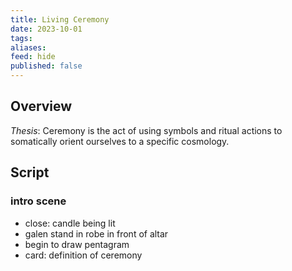 ```yaml
---
title: Living Ceremony
date: 2023-10-01
tags: 
aliases: 
feed: hide
published: false
---
```

## Overview

*Thesis*: Ceremony is the act of using symbols and ritual actions to somatically orient ourselves to a specific cosmology.

## Script
### intro scene
- close: candle being lit
- galen stand in robe in front of altar
- begin to draw pentagram
- card: definition of ceremony